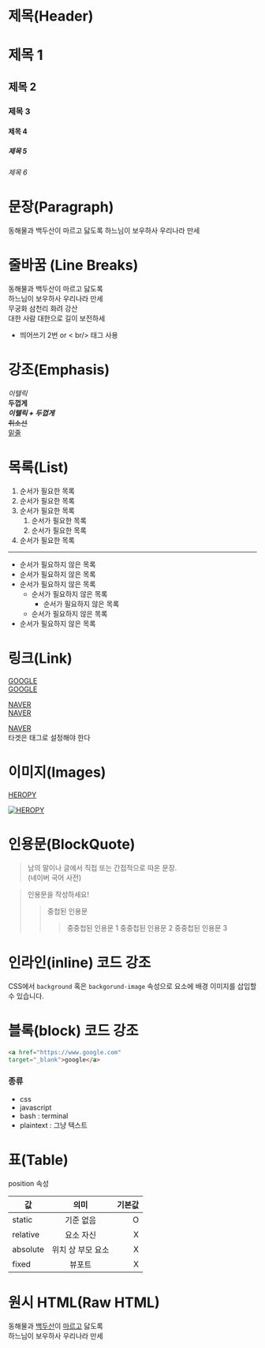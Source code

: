 # 제목(Header)

# 제목 1
## 제목 2
### 제목 3
#### 제목 4
##### 제목 5
###### 제목 6

# 문장(Paragraph)

동해물과 백두산이 마르고 닳도록
하느님이 보우하사 우리나라 만세

# 줄바꿈 (Line Breaks) 

동해물과 백두산이 마르고 닳도록  
하느님이 보우하사 우리나라 만세  
무궁화 삼천리 화려 강산<br/>
대한 사람 대한으로 길이 보전하세

- 띄어쓰기 2번 or < br/> 태그 사용

# 강조(Emphasis)

_이텔릭_<br/>
**두껍게**  
**_이텔릭 + 두껍게_**  
~~취소선~~  
<u>밑줄</u>  
 

# 목록(List)

1. 순서가 필요한 목록
1. 순서가 필요한 목록
1. 순서가 필요한 목록
    1. 순서가 필요한 목록
    1. 순서가 필요한 목록
1. 순서가 필요한 목록
---
- 순서가 필요하지 않은 목록
- 순서가 필요하지 않은 목록
- 순서가 필요하지 않은 목록
    - 순서가 필요하지 않은 목록
        - 순서가 필요하지 않은 목록
    - 순서가 필요하지 않은 목록 
- 순서가 필요하지 않은 목록

# 링크(Link)
<a href="https://www.google.com">GOOGLE</a>  
[GOOGLE](https://www.google.com)

<a href="https://www.naver.com" title="네이버로 이동!">NAVER</a>  
[NAVER](https://www.naver.com "네이버로 이동!")

<a href="https://www.naver.com" title="네이버로 이동!"
target="_blank">NAVER</a>  
타겟은 태그로 설정해야 한다

# 이미지(Images)
[HEROPY](https://heropy.blog/css/images/logo.png)

[![HEROPY](https://heropy.blog/css/images/logo.png)](https://heropy.blog/)

# 인용문(BlockQuote)
> 남의 말이나 글에서 직접 또는 간접적으로 따온 문장.  
>(네이버 국어 사전)

> 인용문을 작성하세요!
>> 중첩된 인용문
>>> 중중첩된 인용문 1
>>> 중중첩된 인용문 2
>>> 중중첩된 인용문 3

# 인라인(inline) 코드 강조
CSS에서 `background` 혹은 `backgorund-image` 속성으로 요소에 배경 이미지를 삽입할 수 있습니다.

# 블록(block) 코드 강조
```HTML
<a href="https://www.google.com"
target="_blank">google</a>
```
### 종류
- css
- javascript
- bash : terminal
- plaintext : 그냥 텍스트

# 표(Table)
position 속성

값 | 의미 | 기본값
--|:--:|--:
static | 기준 없음 | O
relative | 요소 자신 | X
absolute | 위치 상 부모 요소 | X
fixed | 뷰포트 | X

# 원시 HTML(Raw HTML)


동해물과 <span style="text-decoration : underline">백두산</span>이 <u>마르고</u> 닳도록<br/>
하느님이 보우하사 우리나라 만세